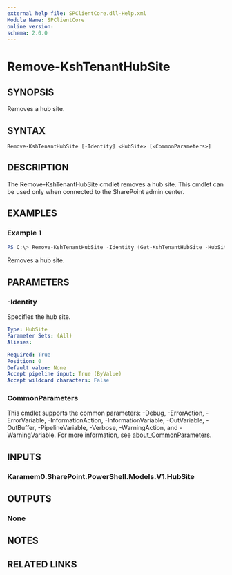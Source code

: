 ```yaml
---
external help file: SPClientCore.dll-Help.xml
Module Name: SPClientCore
online version:
schema: 2.0.0
---
```


# Remove-KshTenantHubSite

## SYNOPSIS
Removes a hub site.

## SYNTAX

```
Remove-KshTenantHubSite [-Identity] <HubSite> [<CommonParameters>]
```

## DESCRIPTION
The Remove-KshTenantHubSite cmdlet removes a hub site. This cmdlet can be used only when connected to the SharePoint admin center.

## EXAMPLES

### Example 1
```powershell
PS C:\> Remove-KshTenantHubSite -Identity (Get-KshTenantHubSite -HubSiteUrl 'https://example.sharepoint.com/sites/hub')
```

Removes a hub site.

## PARAMETERS

### -Identity
Specifies the hub site.

```yaml
Type: HubSite
Parameter Sets: (All)
Aliases:

Required: True
Position: 0
Default value: None
Accept pipeline input: True (ByValue)
Accept wildcard characters: False
```

### CommonParameters
This cmdlet supports the common parameters: -Debug, -ErrorAction, -ErrorVariable, -InformationAction, -InformationVariable, -OutVariable, -OutBuffer, -PipelineVariable, -Verbose, -WarningAction, and -WarningVariable. For more information, see [about_CommonParameters](http://go.microsoft.com/fwlink/?LinkID=113216).

## INPUTS

### Karamem0.SharePoint.PowerShell.Models.V1.HubSite

## OUTPUTS

### None

## NOTES

## RELATED LINKS
